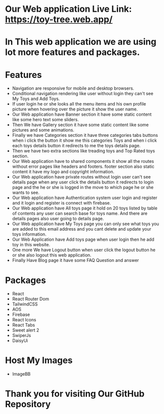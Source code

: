 # Our Web application Live Link: https://toy-tree.web.app/

# In This web application we are using lot more features and packages.

# Features

* Navigation are responsive for mobile and desktop browsers.
* Conditional navigation rendering like user without login they can't see My Toys and Add Toys.
* If user login he or she looks all the menu items and his own profile picture when hovering over the picture it show the user name.
* Our Web application have Banner section it have some static content like some hero text some sliders.
* Then We have Gallery section it have some static content like some pictures and some animations.
* Finally we have Categories section it have three categories tabs buttons when i click the button it show me this categories Toys and when i click each toys details button it redirects to me the toys details page.
* Then we have two extra sections like treading toys and Top Rated toys section.
* Our Web application have to shared components it show all the routes without error pages like headers and footers. footer section also static content it have my logo and copyright information.
* Our Web application have private routes without login user can't see details page when any user click the details button it redirects to login page and the he or she is logged in the move to which page he or she wants to see.
* Our Web application have Authentication system user login and register and it login and register is connect with firebase.
* Our Web application have All toys page it hold on 20 toys listed by table of contents any user can search base for toys name. And there are details pages also user going to details page.
* Our Web application have My Toys page you can only see what toys you are added to this email address and you cant delete and update your toys information.
* Our Web Application have Add toys page when user login then he add toy in this website.
* One more We have Logout button when user click the logout button he or she also logout this web application.
* Finally Have Blog page it have some FAQ Question and answer



# Packages

* React
* React Router Dom
* TailwindCSS
* AOS
* Firebase
* React Icons
* React Tabs
* Sweet alert 2
* SwiperJs
* DaisyUi

# Host My Images

* ImageBB


# Thank you for visiting Our GitHub Repository